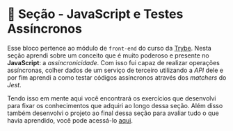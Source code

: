 # :paperclip: Seção - JavaScript e Testes Assíncronos

Esse bloco pertence ao módulo de `front-end` do curso da [Trybe](https://www.betrybe.com/). Nesta seção aprendi sobre um conceito que é muito poderoso e presente no **JavaScript**: a _assincronicidade_. Com isso fui capaz de realizar operações assíncronas, colher dados de um serviço de terceiro utilizando a _API_ dele e por fim aprendi a como testar códigos assíncronos através dos _matchers_ do _Jest_.

Tendo isso em mente aqui você encontrará os exercícios que desenvolvi para fixar os conhecimentos que adquiri ao longo dessa seção. Além disso também desenvolvi o projeto ao final dessa seção para avaliar tudo o que havia aprendido, você pode acessá-lo [aqui](https://github.com/tryber/sd-026-b-project-shopping-cart/pull/39).
